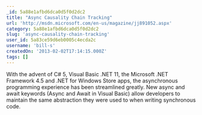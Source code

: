 ```yaml
---
_id: 5a88e1afbd6dca0d5f0d2dc2
title: "Async Causality Chain Tracking"
url: 'http://msdn.microsoft.com/en-us/magazine/jj891052.aspx'
category: 5a88e1afbd6dca0d5f0d2dc2
slug: 'async-causality-chain-tracking'
user_id: 5a83ce59d6eb0005c4ecda2c
username: 'bill-s'
createdOn: '2013-02-02T17:14:15.000Z'
tags: []
---
```


With the advent of C# 5, Visual Basic .NET 11, the Microsoft .NET Framework 4.5 and .NET for Windows Store apps, the asynchronous programming experience has been streamlined greatly. New async and await keywords (Async and Await in Visual Basic) allow developers to maintain the same abstraction they were used to when writing synchronous code.
